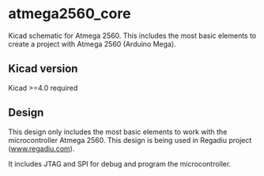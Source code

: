 # atmega2560_core
Kicad schematic for Atmega 2560. This includes the most basic elements to create a project with Atmega 2560 (Arduino Mega).

## Kicad version
Kicad >=4.0 required 

## Design 
This design only includes the most basic elements to work with the microcontroller Atmega 2560. This design is being used in Regadiu project (www.regadiu.com).

It includes JTAG and SPI for debug and program the microcontroller.
